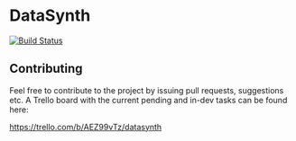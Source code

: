 # DataSynth
[![Build Status](https://travis-ci.org/DAMA-UPC/DataSynth.svg?branch=dev)](https://travis-ci.org/DAMA-UPC/DataSynth)


## Contributing

Feel free to contribute to the project by issuing pull requests, suggestions
etc. A Trello board with the current pending and in-dev tasks can be found here:

https://trello.com/b/AEZ99vTz/datasynth
